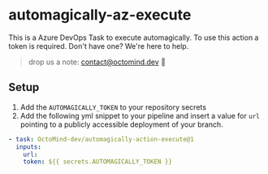 # automagically-az-execute

This is a Azure DevOps Task to execute automagically.
To use this action a token is required. Don't have one? We're here to help.

> drop us a note: contact@octomind.dev 🐙

## Setup

1. Add the `AUTOMAGICALLY_TOKEN` to your repository secrets
2. Add the following yml snippet to your pipeline and insert a value for `url` pointing to a publicly accessible deployment of your branch.
```yml
- task: OctoMind-dev/automagically-action-execute@1
  inputs:
    url: 
    token: ${{ secrets.AUTOMAGICALLY_TOKEN }}
```
